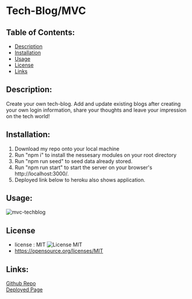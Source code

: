 # Tech-Blog/MVC

## Table of Contents:

- [Description](#description)
- [Installation](#installation)
- [Usage](#usage)
- [License](#license)
- [Links](#links)

## Description:
Create your own tech-blog. Add and update existing blogs after creating your own login information, share your thoughts and leave your impression
on the tech world!

## Installation:
1. Download my repo onto your local machine
2. Run "npm i" to install the nessesary modules on your root directory 
3. Run "npm run seed" to seed data already stored.  
4. Run "npm run start" to start the server on your browser's http://localhost:3000/.
5. Deployed link below to heroku also shows application.
 

## Usage:
![mvc-techblog]()


## License
- license : MIT ![License MIT](https://img.shields.io/badge/License-MIT-yellow.svg)
- https://opensource.org/licenses/MIT


## Links:
[Github Repo](https://github.com/jon-dev092/tech-blog-mvc)                                                                                                                                                
[Deployed Page]()